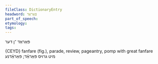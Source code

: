 ```yaml
---
fileClass: DictionaryEntry
headword: פּאַראַד
part_of_speech: 
etymology: 
tags: 
---
```

פּאַראַד
־ן
דער

{CEYD}
fanfare (fig.), parade, review, pageantry, pomp
with great fanfare מיט גרױס פּאַראַ֜ד; פּאַראַ֜דנע

